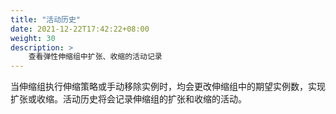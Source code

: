 ```yaml
---
title: "活动历史"
date: 2021-12-22T17:42:22+08:00
weight: 30
description: >
    查看弹性伸缩组中扩张、收缩的活动记录
---
```


当伸缩组执行伸缩策略或手动移除实例时，均会更改伸缩组中的期望实例数，实现扩张或收缩。活动历史将会记录伸缩组的扩张和收缩的活动。